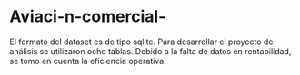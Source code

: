 # Aviaci-n-comercial-
El formato del dataset es de tipo sqlite. Para desarrollar el proyecto de análisis se utilizaron ocho tablas. Debido a la falta de datos en rentabilidad, se tomo en cuenta la eficiencia operativa.
